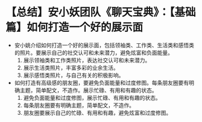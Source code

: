 # 【总结】安小妖团队《聊天宝典》：【基础篇】如何打造一个好的展示面

-   安小姚介绍如何打造一个好的展示面，包括领袖类、工作类、生活类和感悟类的照片。要展示自己的社交认可和未来潜力，避免炫富和负面能量。
    1.  展示领袖类和工作类照片，表达社交认可和未来潜力。
    2.  展示生活类照片，丰富多彩的业余生活。
    3.  展示感悟类照片，与自己有关的积极影响。
-   如何打造有高级感的朋友圈，要避免负面能量和过度修图。每条朋友圈要有明确主题，简单配文，不造作。展示忙碌、有用和有趣的状态。
    1.  避免负面能量和过度修图，展示忙碌、有用和有趣的状态。
    2.  每条朋友圈要有明确主题，简单配文，不造作。
    3.  朋友圈要展示自己的忙碌、有用和有趣，避免炫富和过度修图。